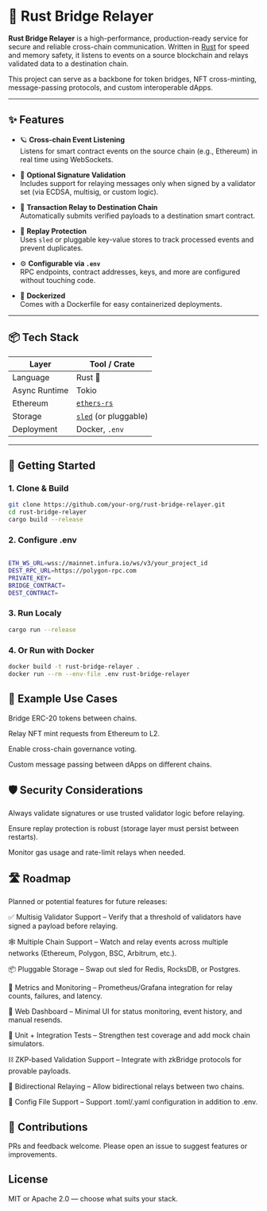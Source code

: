 # 🌉 Rust Bridge Relayer

**Rust Bridge Relayer** is a high-performance, production-ready service for secure and reliable cross-chain communication. Written in [Rust](https://www.rust-lang.org/) for speed and memory safety, it listens to events on a source blockchain and relays validated data to a destination chain.

This project can serve as a backbone for token bridges, NFT cross-minting, message-passing protocols, and custom interoperable dApps.

---

## ✨ Features

- 🪐 **Cross-chain Event Listening**  
  Listens for smart contract events on the source chain (e.g., Ethereum) in real time using WebSockets.

- 🔐 **Optional Signature Validation**  
  Includes support for relaying messages only when signed by a validator set (via ECDSA, multisig, or custom logic).

- 🚀 **Transaction Relay to Destination Chain**  
  Automatically submits verified payloads to a destination smart contract.

- 💾 **Replay Protection**  
  Uses `sled` or pluggable key-value stores to track processed events and prevent duplicates.

- ⚙️ **Configurable via `.env`**  
  RPC endpoints, contract addresses, keys, and more are configured without touching code.

- 🐳 **Dockerized**  
  Comes with a Dockerfile for easy containerized deployments.

---

## 📦 Tech Stack

| Layer         | Tool / Crate                                              |
| ------------- | --------------------------------------------------------- |
| Language      | Rust 🦀                                                   |
| Async Runtime | Tokio                                                     |
| Ethereum      | [`ethers-rs`](https://docs.rs/ethers)                     |
| Storage       | [`sled`](https://github.com/spacejam/sled) (or pluggable) |
| Deployment    | Docker, `.env`                                            |

---

## 🚀 Getting Started

### 1. Clone & Build

```bash
git clone https://github.com/your-org/rust-bridge-relayer.git
cd rust-bridge-relayer
cargo build --release
```

### 2. Configure .env
```bash

ETH_WS_URL=wss://mainnet.infura.io/ws/v3/your_project_id
DEST_RPC_URL=https://polygon-rpc.com
PRIVATE_KEY=
BRIDGE_CONTRACT=
DEST_CONTRACT=

``` 

### 3. Run Localy

```bash
cargo run --release

```

### 4. Or Run with Docker

```bash
docker build -t rust-bridge-relayer .
docker run --rm --env-file .env rust-bridge-relayer

```

## 🧪 Example Use Cases

Bridge ERC-20 tokens between chains.

Relay NFT mint requests from Ethereum to L2.

Enable cross-chain governance voting.

Custom message passing between dApps on different chains.

## 🛡️ Security Considerations

Always validate signatures or use trusted validator logic before relaying.

Ensure replay protection is robust (storage layer must persist between restarts).

Monitor gas usage and rate-limit relays when needed.

## 🛣️ Roadmap

Planned or potential features for future releases:

✅ Multisig Validator Support – Verify that a threshold of validators have signed a payload before relaying.

🕸 Multiple Chain Support – Watch and relay events across multiple networks (Ethereum, Polygon, BSC, Arbitrum, etc.).

📦 Pluggable Storage – Swap out sled for Redis, RocksDB, or Postgres.

📡 Metrics and Monitoring – Prometheus/Grafana integration for relay counts, failures, and latency.

💬 Web Dashboard – Minimal UI for status monitoring, event history, and manual resends.

🧪 Unit + Integration Tests – Strengthen test coverage and add mock chain simulators.

⛓ ZKP-based Validation Support – Integrate with zkBridge protocols for provable payloads.

🔄 Bidirectional Relaying – Allow bidirectional relays between two chains.

📑 Config File Support – Support .toml/.yaml configuration in addition to .env.

## 🙌 Contributions

PRs and feedback welcome. Please open an issue to suggest features or improvements.

## License

MIT or Apache 2.0 — choose what suits your stack.
